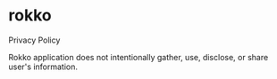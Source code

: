 # rokko

Privacy Policy

Rokko application does not intentionally gather, use, disclose, or
share user's information.
